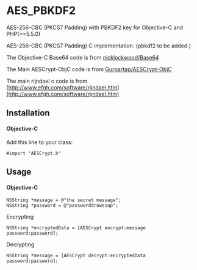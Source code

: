 AES_PBKDF2
==========

AES-256-CBC (PKCS7 Padding) with PBKDF2 key for Objective-C and PHP(>=5.5.0)

AES-256-CBC (PKCS7 Padding) C implementation. (pbkdf2 to be added.)

The Objective-C Base64 code is from [nicklockwood/Base64](https://github.com/nicklockwood/Base64)

The Main AESCrypt-ObjC code is from [Gurpartap/AESCrypt-ObjC](https://github.com/Gurpartap/AESCrypt-ObjC)

The main rijndael c code is from [http://www.efgh.com/software/rijndael.htm](http://www.efgh.com/software/rijndael.htm)



## Installation
#### Objective-C
Add this line to your class:

    #import "AESCrypt.h"

## Usage
#### Objective-C
    NSString *message = @"the secret message";
    NSString *password = @"passworddrowssap";

Encrypting

    NSString *encryptedData = [AESCrypt encrypt:message password:password];

Decrypting

    NSString *message = [AESCrypt decrypt:encryptedData password:password];
